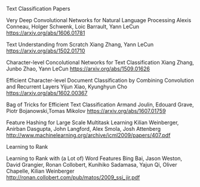 Text Classification Papers

Very Deep Convolutional Networks for Natural Language Processing
Alexis Conneau, Holger Schwenk, Loic Barrault, Yann LeCun
https://arxiv.org/abs/1606.01781

Text Understanding from Scratch
Xiang Zhang, Yann LeCun
https://arxiv.org/abs/1502.01710

Character-level Concolutional Networks for Text Classification
Xiang Zhang, Junbo Zhao, Yann LeCun
https://arxiv.org/abs/1509.01626

Efficient Character-level Document Classification by Combining Convolution and Recurrent Layers
Yijun Xiao, Kyunghyun Cho
https://arxiv.org/abs/1602.00367

Bag of Tricks for Efficient Text Classification
Armand Joulin, Edouard Grave, Piotr Bojanowski,Tomas Mikolov
https://arxiv.org/abs/1607.01759

Feature Hashing for Large Scale Multitask Learning
Kilian Weinberger, Anirban Dasgupta, John Langford, Alex Smola, Josh Attenberg
http://www.machinelearning.org/archive/icml2009/papers/407.pdf


Learning to Rank

Learning to Rank with (a Lot of) Word Features
Bing Bai, Jason Weston, David Grangier, Ronan Collobert, Kunihiko Sadamasa, Yajun Qi,
Oliver Chapelle, Kilian Weinberger
http://ronan.collobert.com/pub/matos/2009_ssi_jir.pdf

